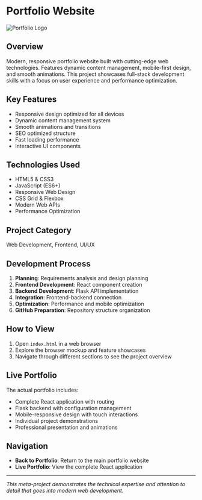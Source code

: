 # Portfolio Website

![Portfolio Logo](logo.png)

## Overview

Modern, responsive portfolio website built with cutting-edge web technologies. Features dynamic content management, mobile-first design, and smooth animations. This project showcases full-stack development skills with a focus on user experience and performance optimization.

## Key Features

- Responsive design optimized for all devices
- Dynamic content management system
- Smooth animations and transitions
- SEO optimized structure
- Fast loading performance
- Interactive UI components

## Technologies Used

- HTML5 & CSS3
- JavaScript (ES6+)
- Responsive Web Design
- CSS Grid & Flexbox
- Modern Web APIs
- Performance Optimization

## Project Category

Web Development, Frontend, UI/UX

## Development Process
1. **Planning**: Requirements analysis and design planning
2. **Frontend Development**: React component creation
3. **Backend Development**: Flask API implementation
4. **Integration**: Frontend-backend connection
5. **Optimization**: Performance and mobile optimization
6. **GitHub Preparation**: Repository structure organization

## How to View
1. Open `index.html` in a web browser
2. Explore the browser mockup and feature showcases
3. Navigate through different sections to see the project overview

## Live Portfolio
The actual portfolio includes:
- Complete React application with routing
- Flask backend with configuration management
- Mobile-responsive design with touch interactions
- Individual project demonstrations
- Professional presentation and animations

## Navigation
- **Back to Portfolio**: Return to the main portfolio website
- **Live Portfolio**: View the complete React application

---

*This meta-project demonstrates the technical expertise and attention to detail that goes into modern web development.*
